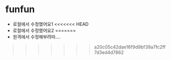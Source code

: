 # funfun

- 로컬에서 수정했어요1
<<<<<<< HEAD
- 로컬에서 수정했어요2
=======
- 원격에서 수정해부려따....
>>>>>>> a20c05c42dae16f9d9bf39a7fc2ff7d3ed4d7862
